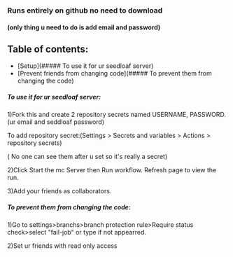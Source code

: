 ### Runs entirely on github no need to download 
#### (only thing u need to do is add email and password)
## Table of contents:
- [Setup](##### To use it for ur seedloaf server)
- [Prevent friends from changing code](##### To prevent them from changing the code)

##### To use it for ur seedloaf server:

1)Fork this and create 2 repository secrets named USERNAME, PASSWORD.(ur email and seddloaf password)

  To add repository secret:(Settings > Secrets and variables > Actions > repository secrets)

( No one can see them after u set so it's really a secret)

2)Click Start the mc Server then Run workflow. Refresh page to view the run.

3)Add your friends as collaborators.


##### To prevent them from changing the code:

1)Go to settings>branchs>branch protection rule>Require status check>select "fail-job" or type if not appearred.

2)Set ur friends with read only access
